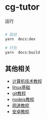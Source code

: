 # cg-tutor

运行

```bash

# 启动
yarn  docs:dev

# 打包
yarn  docs:build

```

## 其他相关

- [计算机技术教程](https://yzqdev.github.io/cs-guide)
- [linux基础](https://yzqbooks.github.io/linux-tutorial/ )
- [git教程](https://yzqdev.github.io/git-tutor)
- [nodejs教程](https://yzqdev.github.io/node-tutor)
- [网道教程](https://yzqbooks.github.io/wangdoc)
- [安卓教程](https://yzqdev.github.io/android-docs)
